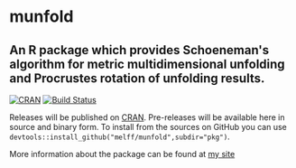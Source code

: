 # munfold
## An R package which provides Schoeneman's algorithm for metric multidimensional unfolding and Procrustes rotation of unfolding results.

[![CRAN](http://www.r-pkg.org/badges/version/munfold)](http://cran.rstudio.com/package=munfold)
[![Build Status](https://travis-ci.org/melff/munfold.svg?branch=master)](https://travis-ci.org/melff/munfold) 


Releases will be published on [CRAN](http://cran.r-project.org/package=munfold). 
Pre-releases will be available here in source and binary form. To install from the sources 
on GitHub you can use `devtools::install_github("melff/munfold",subdir="pkg")`.

More information about the package can be found at [my site](http://www.elff.eu/software/munfold/)
